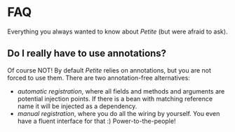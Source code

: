 # FAQ

Everything you always wanted to know about *Petite* (but were afraid to ask).

## Do I really have to use annotations?

Of course NOT! By default *Petite* relies on annotations, but you are not forced to use them. There are two annotation-free alternatives:

+ _automatic registration_, where all fields and methods and arguments are potential injection points. If there is a bean with matching reference name it will be injected as a dependency.
+ _manual registration_, where you do all the wiring by yourself. You even have a fluent interface for that :) Power-to-the-people!
